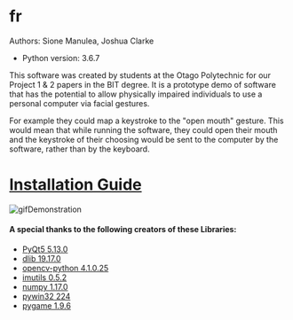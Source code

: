 # fr
Authors: Sione Manulea, Joshua Clarke
- Python version: 3.6.7

This software was created by students at the Otago Polytechnic for our Project 1 & 2 papers in the BIT degree. It is a prototype demo of software that has the potential to allow physically impaired individuals to use a personal computer via facial gestures.

For example they could map a keystroke to the "open mouth" gesture. This would mean that while running the software, they could open their mouth and the keystroke of their choosing would be sent to the computer by the software, rather than by the keyboard.

# [Installation Guide](https://github.com/accessibilitysoftwarehub/FaceSwitch2/wiki/Installation-Guide) #

![gifDemonstration](https://i.imgur.com/PDeQAyX.gif)

#### A special thanks to the following creators of these Libraries:
- [PyQt5 5.13.0](https://pypi.org/project/PyQt5/)
- [dlib 19.17.0](https://pypi.org/project/dlib/)
- [opencv-python 4.1.0.25](https://pypi.org/project/opencv-python/)
- [imutils 0.5.2](https://pypi.org/project/imutils/)
- [numpy 1.17.0 ](https://pypi.org/project/numpy/)
- [pywin32 224](https://pypi.org/project/pywin32/)
- [pygame 1.9.6](https://pypi.org/project/pygame/)
